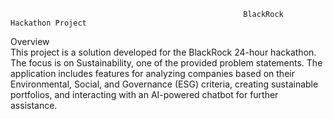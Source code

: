                                                         BlackRock Hackathon Project 
Overview  
This project is a solution developed for the BlackRock 24-hour hackathon. The focus is on 
Sustainability, one of the provided problem statements. The application includes features for 
analyzing companies based on their Environmental, Social, and Governance (ESG) criteria, creating 
sustainable portfolios, and interacting with an AI-powered chatbot for further assistance.

